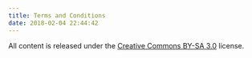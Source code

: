 ```yaml
---
title: Terms and Conditions
date: 2018-02-04 22:44:42
---
```


All content is released under the [Creative Commons BY-SA 3.0](http://creativecommons.org/licenses/by-sa/3.0/deed.en_US) license.
